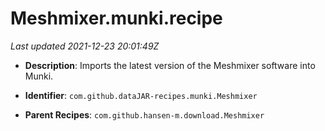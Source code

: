 # Meshmixer.munki.recipe

_Last updated 2021-12-23 20:01:49Z_

- **Description**: Imports the latest version of the Meshmixer software into Munki.

- **Identifier**: `com.github.dataJAR-recipes.munki.Meshmixer`

- **Parent Recipes**: `com.github.hansen-m.download.Meshmixer`
